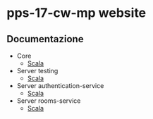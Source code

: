 # pps-17-cw-mp website

## Documentazione
 * Core
    - [Scala](/scala/:core/)
 * Server testing
    - [Scala](/scala/:server:testing/)
 * Server authentication-service
    - [Scala](/scala/:server:authentication/)
 * Server rooms-service
    - [Scala](/scala/:server:rooms/)
